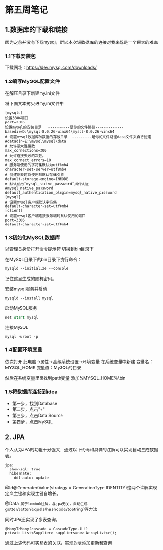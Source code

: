 # 第五周笔记

## 1.数据库的下载和链接

因为之前并没有下载mysql，所以本次课数据库的连接对我来说是一个巨大的难点

### 1.1下载安装包

下载网址：https://dev.mysql.com/downloads/

### 1.2编写MySQL配置文件

在解压目录下新建my.ini文件

将下面文本拷贝进my,ini文件中

```
[mysqld]
设置3306端口
port=3306
设置mysql的安装目录   ----------是你的文件路径-------------
basedir=D:\mysql-8.0.26-winx64\mysql-8.0.26-winx64
# 设置mysql数据库的数据的存放目录  ---------是你的文件路径data文件夹自行创建
#datadir=E:\mysql\mysql\data
# 允许最大连接数
max_connections=200
# 允许连接失败的次数。
max_connect_errors=10
# 服务端使用的字符集默认为utf8mb4
character-set-server=utf8mb4
# 创建新表时将使用的默认存储引擎
default-storage-engine=INNODB
# 默认使用“mysql_native_password”插件认证
#mysql_native_password
default_authentication_plugin=mysql_native_password
[mysql]
# 设置mysql客户端默认字符集
default-character-set=utf8mb4
[client]
# 设置mysql客户端连接服务端时默认使用的端口
port=3306
default-character-set=utf8mb4
```

### 1.3初始化MySQL数据库

以管理员身份打开命令提示符
切换到bin目录下

在MySQL目录下的bin目录下执行命令：

```scss
mysqld --initialize --console
```

记住这里生成的随机密码。

安装mysql服务并启动

```scss
mysqld --install mysql
```

启动MySQL服务

```sql
net start mysql
```

连接MySQL

```css
mysql -uroot -p
```

### 1.4配置环境变量

依次打开
此电脑->属性->高级系统设置->环境变量
在系统变量中新建
变量名：MYSQL_HOME
变量值：MySQL的目录

然后在系统变量里面找到path变量
添加%MYSQL_HOME%\bin

### 1.5将数据库连接到idea

- 第一步，找到Database
- 第二步，点击"+"
- 第三步，点击Data Source
- 第四步，点击MySQL

## 2. JPA

个人认为JPA的功能十分强大，通过以下代码和具体的注解可以实现自动生成数据表。

```
jpa:
  show-sql: true
  hibernate:
    ddl-auto: update
```

@Id@GeneratedValue(strategy = GenerationType.IDENTITY)这两个注解实现定义主键和实现主键自增长。

@Data` 属于lombok注解，与jpa无关，自动生成`getter/setter/equals/hashcode/tostring`等方法

同时JPA还实现了多表查询，

```
@ManyToMany(cascade = CascadeType.ALL)
private List<Supplier> suppliers=new ArrayList<>();
```

通过上述代码可实现表的关联，实现对表添加更新和查询